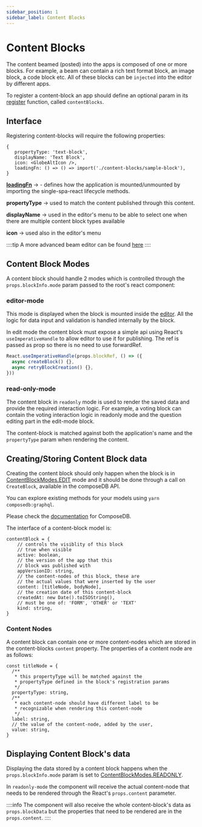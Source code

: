 ```yaml
---
sidebar_position: 1
sidebar_label: Content Blocks
---
```


# Content Blocks

The content beamed (posted) into the apps is composed of one or more blocks. For example, a beam can contain a rich text format block, an image block,
a code block etc. All of these blocks can be `injected` into the editor by different apps.

To register a content-block an app should define an optional param in its [register](https://github.com/AKASHAorg/akasha-core/blob/4f5934e4b3aef6b1920af1d196e372e5c75afe24/extensions/apps/antenna/src/index.tsx#L74) function, called `contentBlocks`.

## Interface

Registering content-blocks will require the following properties:

```
{
   propertyType: 'text-block',
   displayName: 'Text Block',
   icon: <GlobeAltIcon />,
   loadingFn: () => () => import('./content-blocks/sample-block'),
}
```

**[loadingFn](../app-loader.md)** -> - defines how the application is mounted/unmounted by importing the single-spa-react lifecycle methods.

**propertyType** -> used to match the content published through this content.

**displayName** -> used in the editor's menu to be able to select one when there are multiple content block types available

**icon** -> used also in the editor's menu

::::tip
A more advanced beam editor can be found [here](https://github.com/AKASHAorg/akasha-core/blob/next/extensions/apps/antenna/src/extensions/beam-editor/beam-editor.tsx)
::::

## Content Block Modes

A content block should handle 2 modes which is controlled through the `props.blockInfo.mode` param passed to the root's react component:

### editor-mode

This mode is displayed when the block is mounted inside the [editor](../editor/index.md). All the logic for data input and validation is handled internally by the block.

In edit mode the content block must expose a simple api using React's `useImperativeHandle` to allow editor to use it for publishing. The ref is passed as prop so there is no need to use forwardRef.

```ts
React.useImperativeHandle(props.blockRef, () => ({
  async createBlock() {},
  async retryBlockCreation() {},
}))
```

### read-only-mode

The content block in `readonly` mode is used to render the saved data and provide the required interaction logic. For example, a voting block can contain the voting interaction logic in readonly mode and the question editing part in the
edit-mode block.

The content-block is matched against both the application's name and the `propertyType` param when rendering the content.

## Creating/Storing Content Block data
Creating the content block should only happen when the block is in [ContentBlockModes.EDIT](https://github.com/AKASHAorg/akasha-core/blob/next/libs/typings/src/ui/editor-blocks.ts) mode and it should be done through a call on `CreateBlock`, available in the composeDB API.

You can explore existing methods for your models using `yarn composedb:graphql`.

Please check the [documentation](https://developers.ceramic.network/docs/composedb/getting-started) for ComposeDB.

The interface of a content-block model is:

```tsx
contentBlock = {
    // controls the visiblity of this block
    // true when visible
    active: boolean,
    // the version of the app that this
    // block was published with
    appVersionID: string,
    // the content-nodes of this block, these are
    // the actual values that were inserted by the user
    content: [titleNode, bodyNode],
    // the creation date of this content-block
    createdAt: new Date().toISOString(),
    // must be one of: 'FORM', 'OTHER' or 'TEXT'
    kind: string,
}
```

### Content Nodes
A content block can contain one or more content-nodes which are stored in the content-blocks `content` property. The properties of a content node are as follows:

```tsx
const titleNode = {
  /**
   * this propertyType will be matched against the
   * propertyType defined in the block's registration params
   */
  propertyType: string,
  /**
   * each content-node should have different label to be
   * recognizable when rendering this content-node
   */
  label: string,
  // the value of the content-node, added by the user,
  value: string,
}
```

## Displaying Content Block's data

Displaying the data stored by a content block happens when the `props.blockInfo.mode` param is set to [ContentBlockModes.READONLY](https://github.com/AKASHAorg/akasha-core/blob/next/libs/typings/src/ui/editor-blocks.ts).

In `readonly-mode` the component will receive the actual content-node that needs to be rendered through the React's `props.content` parameter.

::::info
The component will also receive the whole content-block's data as `props.blockData` but the properties that need to be rendered are in the `props.content`.
::::
